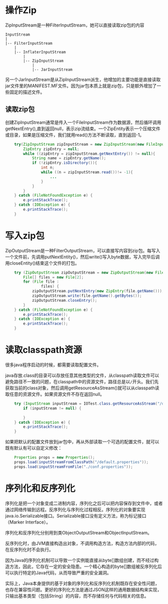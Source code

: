 # 操作Zip
ZipInputStream是一种FilterInputStream，她可以直接读取zip包的内容
```
InputStream
|
|-- FilterInputStream
    |
    |-- InflaterInputStream
        |
        |-- ZipInputStream
            |
            |-- JarInputStream

```

另一个JarInputStream是从ZipInputStream派生，他增加的主要功能是直接读取jar文件里的MANIFEST.MF文件。因为jar包本质上就是zip包，只是额外增加了一些固定的描述文件。

## 读取zip包
创建ZipInputStream通常是传入一个FileInputStream作为数据源，然后循环调用getNextEntry(),直到返回null，表示zip流结束。一个ZipEntity表示一个压缩文件或目录，如果是压缩文件，我们就用read()方法不断读取，直到返回-1。
```java
    try(ZipInputStream zipInputStream = new ZipInputStream(new FileInputStream(new File(path)))) {
        ZipEntry zipEntry = null;
        while ((zipEntry = zipInputStream.getNextEntry()) != null){
            String name = zipEntry.getName();
            if (!zipEntry.isDirectory()){
                int n;
                while ((n = zipInputStream.read())!= -1){
                    ...
                }
            }
        }
    } catch (FileNotFoundException e) {
        e.printStackTrace();
    } catch (IOException e) {
        e.printStackTrace();
    }
```

# 写入zip包
ZipOutputStream是一种FilterOutputStream，可以直接写内容到zip包。每写入一个文件前，先调用putNextEntity()，然后write()写入byte数据，写入完毕后调用closeEntity()结束这个文件的打包。
```java
    try (ZipOutputStream zipOutputStream = new ZipOutputStream(new FileOutputStream(path))) {
        File[] files = new File[2];
        for (File file :
                files) {
            zipOutputStream.putNextEntry(new ZipEntry(file.getName()));
            zipOutputStream.write(file.getName().getBytes());
            zipOutputStream.closeEntry();
        }
    } catch (FileNotFoundException e) {
        e.printStackTrace();
    } catch (IOException e) {
        e.printStackTrace();
    }
```

# 读取classpath资源
很多java程序启动的时候，都需要读取配置文件。

java存放.class的目录可以存放任意其他类型的文件，从classpath读取文件可以避免路径不一致的问题，在classpath中的资源文件，路径总是以```/```开头。我们先获取当前的class对象，然后调用getResourceAsStream()就可以从classpath读取任意的资源文件。如果资源文件不存在返回null。
```java
    try (InputStream inputStream = IOTest.class.getResourceAsStream("/default.properties")) {
        if (inputStream != null) {
            
        }
    } catch (IOException e) {
        e.printStackTrace();
    }
```
如果把默认的配置文件放到jar包中，再从外部读取一个可选的配置文件，就可以既有默认有可以自定义修改：
```java
    Properties props = new Properties();
    props.load(inputStreamFromClassPath("/default.properties"));
    props.load(inputStreamFromFile("./conf.properties"));
```

# 序列化和反序列化

序列化是把一个对象变成二进制内容，序列化之后可以把内容保存到文件中，或者通过网络传输到远程。反序列化与序列化过程相反。序列化的对象要实现java.io.Serializable接口。Serializable接口没有定义方法，称为标记接口（Marker Interface）。

序列化和反序列化分别用到类ObjectOutputStream和ObjectInputStream。

反序列化时，由JVM直接构造出对象，不调用构造方法，构造方法内部的代码，在反序列化时不会执行。

因为Java的序列化机制可以导致一个实例能直接从byte[]数组创建，而不经过构造方法，因此，它存在一定的安全隐患。一个精心构造的byte[]数组被反序列化后可以执行特定的Java代码，从而导致严重的安全漏洞。

实际上，Java本身提供的基于对象的序列化和反序列化机制既存在安全性问题，也存在兼容性问题。更好的序列化方法是通过JSON这样的通用数据结构来实现，只输出基本类型（包括String）的内容，而不存储任何与代码相关的信息。